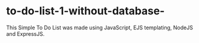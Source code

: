# to-do-list-1-without-database-
This Simple To Do List was made using JavaScript, EJS templating, NodeJS and ExpressJS.
